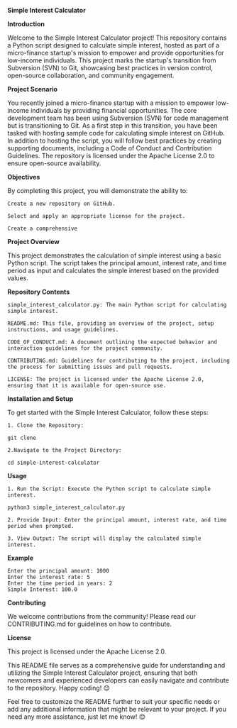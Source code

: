 **Simple Interest Calculator**

**Introduction**

Welcome to the Simple Interest Calculator project! This repository contains a Python script designed to calculate simple interest, hosted as part of a micro-finance startup's mission to empower and provide opportunities for low-income individuals. This project marks the startup's transition from Subversion (SVN) to Git, showcasing best practices in version control, open-source collaboration, and community engagement.

**Project Scenario**

You recently joined a micro-finance startup with a mission to empower low-income individuals by providing financial opportunities. The core development team has been using Subversion (SVN) for code management but is transitioning to Git. As a first step in this transition, you have been tasked with hosting sample code for calculating simple interest on GitHub. In addition to hosting the script, you will follow best practices by creating supporting documents, including a Code of Conduct and Contribution Guidelines. The repository is licensed under the Apache License 2.0 to ensure open-source availability.

**Objectives**

By completing this project, you will demonstrate the ability to:

    Create a new repository on GitHub.

    Select and apply an appropriate license for the project.

    Create a comprehensive 

**Project Overview**

This project demonstrates the calculation of simple interest using a basic Python script. The script takes the principal amount, interest rate, and time period as input and calculates the simple interest based on the provided values.

**Repository Contents**

    simple_interest_calculator.py: The main Python script for calculating simple interest.

    README.md: This file, providing an overview of the project, setup instructions, and usage guidelines.

    CODE_OF_CONDUCT.md: A document outlining the expected behavior and interaction guidelines for the project community.

    CONTRIBUTING.md: Guidelines for contributing to the project, including the process for submitting issues and pull requests.

    LICENSE: The project is licensed under the Apache License 2.0, ensuring that it is available for open-source use.

**Installation and Setup**

To get started with the Simple Interest Calculator, follow these steps:

    1. Clone the Repository:

    git clone

    2.Navigate to the Project Directory:

    cd simple-interest-calculator

**Usage**

    1. Run the Script: Execute the Python script to calculate simple interest.

    python3 simple_interest_calculator.py

    2. Provide Input: Enter the principal amount, interest rate, and time period when prompted.

    3. View Output: The script will display the calculated simple interest.

**Example**
  
    Enter the principal amount: 1000
    Enter the interest rate: 5
    Enter the time period in years: 2
    Simple Interest: 100.0

**Contributing**

We welcome contributions from the community! Please read our CONTRIBUTING.md for guidelines on how to contribute.

**License**

This project is licensed under the Apache License 2.0.

This README file serves as a comprehensive guide for understanding and utilizing the Simple Interest Calculator project, ensuring that both newcomers and experienced developers can easily navigate and contribute to the repository. Happy coding! 😊

Feel free to customize the README further to suit your specific needs or add any additional information that might be relevant to your project. If you need any more assistance, just let me know! 😊
